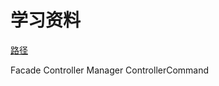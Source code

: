 # 学习资料

[路径](https://www.cnblogs.com/neverdie/p/How_To_Learn_Unity3D.html)


Facade
Controller
Manager
ControllerCommand
